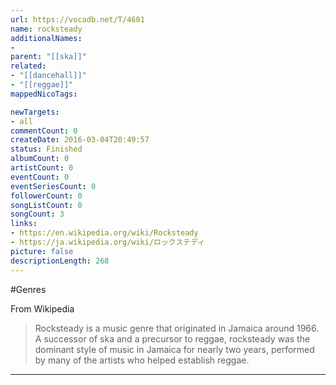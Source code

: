 ```yaml
---
url: https://vocadb.net/T/4601
name: rocksteady
additionalNames: 
- 
parent: "[[ska]]"
related:
- "[[dancehall]]"
- "[[reggae]]"
mappedNicoTags:

newTargets:
- all
commentCount: 0
createDate: 2016-03-04T20:49:57
status: Finished
albumCount: 0
artistCount: 0
eventCount: 0
eventSeriesCount: 0
followerCount: 0
songListCount: 0
songCount: 3
links: 
- https://en.wikipedia.org/wiki/Rocksteady
- https://ja.wikipedia.org/wiki/ロックステディ
picture: false
descriptionLength: 268
---
```


#Genres

From Wikipedia
> Rocksteady is a music genre that originated in Jamaica around 1966. A successor of ska and a precursor to reggae, rocksteady was the dominant style of music in Jamaica for nearly two years, performed by many of the artists who helped establish reggae.

---

